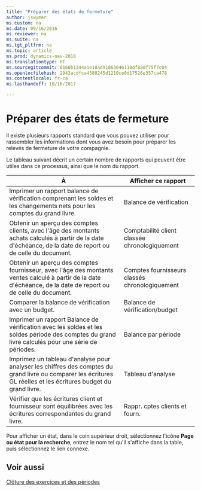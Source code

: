 ```yaml
---
title: "Préparer des états de fermeture"
author: jswymer
ms.custom: na
ms.date: 09/16/2016
ms.reviewer: na
ms.suite: na
ms.tgt_pltfrm: na
ms.topic: article
ms.prod: dynamics-nav-2018
ms.translationtype: HT
ms.sourcegitcommit: 6b60b1344a1e18ad91863046110df880f75f7c04
ms.openlocfilehash: 2943acdfca4580245d1210ce0d17526e357ca478
ms.contentlocale: fr-ca
ms.lasthandoff: 10/16/2017

---
```

# <a name="prepare-closing-statements"></a>Préparer des états de fermeture
Il existe plusieurs rapports standard que vous pouvez utiliser pour rassembler les informations dont vous avez besoin pour préparer les relevés de fermeture de votre compagnie.

Le tableau suivant décrit un certain nombre de rapports qui peuvent être utiles dans ce processus, ainsi que le nom du rapport.


|À     |Afficher ce rapport       |
|-------|----------------------|
|Imprimer un rapport balance de vérification comprenant les soldes et les changements nets pour les comptes du grand livre.|Balance de vérification|
|Obtenir un aperçu des comptes clients, avec l'âge des montants achats calculés à partir de la date d'échéance, de la date de report ou de celle du document.|Comptabilité client classée chronologiquement|
|Obtenir un aperçu des comptes fournisseur, avec l'âge des montants ventes calculé à partir de la date d'échéance, de la date de report ou de celle du document.|Comptes fournisseurs classés chronologiquement|
|Comparer la balance de vérification avec un budget.|Balance de vérification/budget|
|Imprimer un rapport Balance de vérification avec les soldes et les soldes période des comptes du grand livre calculés pour une série de périodes.|Balance par période|
|Imprimez un tableau d'analyse pour analyser les chiffres des comptes du grand livre ou comparer les écritures GL réelles et les écritures budget du grand livre.|Tableau d'analyse|
|Vérifier que les écritures client et fournisseur sont équilibrées avec les écritures correspondantes du grand livre.|Rappr. cptes clients et fourn.|
Pour afficher un état, dans le coin supérieur droit, sélectionnez l'icône **Page ou état pour la recherche**, entrez le nom tel qu'il s'affiche dans la table, puis sélectionnez le lien connexe.
## <a name="see-also"></a>Voir aussi
[Clôture des exercices et des périodes](year-close-years-periods.md)

